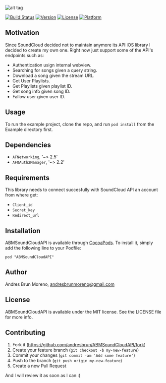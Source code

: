 
![alt tag](https://raw.githubusercontent.com/andresbrun/ABMSoundCloudAPI/master/Example/screenshots/ABMSoundCloudAPI_logo.png)

[![Build Status](https://travis-ci.org/andresbrun/ABMSoundCloudAPI.svg?style=flat)](https://travis-ci.org/andresbrun/ABMSoundCloudAPI)
[![Version](https://img.shields.io/cocoapods/v/ABMSoundCloudAPI.svg?style=flat)](http://cocoadocs.org/docsets/ABMSoundCloudAPI)
[![License](https://img.shields.io/cocoapods/l/ABMSoundCloudAPI.svg?style=flat)](http://cocoadocs.org/docsets/ABMSoundCloudAPI)
[![Platform](https://img.shields.io/cocoapods/p/ABMSoundCloudAPI.svg?style=flat)](http://cocoadocs.org/docsets/ABMSoundCloudAPI)

## Motivation

Since SoundCloud decided not to maintain anymore its API iOS library I decided to create my own one. Right now just support some of the API's endpoints such as:
* Authentication usign internal webview.
* Searching for songs given a query string.
* Download a song given the stream URL.
* Get User Playlists.
* Get Playlists given playlist ID.
* Get song info given song ID.
* Fallow user given user ID.

## Usage

To run the example project, clone the repo, and run `pod install` from the Example directory first.

## Dependencies

* `AFNetworking`, '~> 2.5'
* `AFOAuth2Manager`, '~> 2.2'

## Requirements

This library needs to connect succesfully with SoundCloud API an account from where get:
* `Client_id`
* `Secret_key`
* `Redirect_url`

## Installation

ABMSoundCloudAPI is available through [CocoaPods](http://cocoapods.org). To install
it, simply add the following line to your Podfile:

    pod "ABMSoundCloudAPI"

## Author

Andres Brun Moreno, andresbrunmoreno@gmail.com

## License

ABMSoundCloudAPI is available under the MIT license. See the LICENSE file for more info.

## Contributing

1. Fork it (https://github.com/andresbrun/ABMSoundCloudAPI/fork)
2. Create your feature branch (`git checkout -b my-new-feature`)
3. Commit your changes (`git commit -am 'Add some feature'`)
4. Push to the branch (`git push origin my-new-feature`)
5. Create a new Pull Request

And I will review it as soon as I can :)
